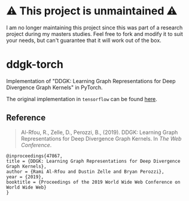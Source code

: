 # ⚠️ This project is unmaintained ⚠️

I am no longer maintaining this project since this was part of a research project during my masters studies. Feel free to fork and modify it to suit your needs, but can't guarantee that it will work out of the box.

# ddgk-torch
Implementation of "DDGK: Learning Graph Representations for Deep Divergence
Graph Kernels" in PyTorch.

The original implementation in `tensorflow` can be found [here](https://github.com/google-research/google-research/tree/master/graph_embedding/ddgk).

## Reference
> Al-Rfou, R., Zelle, D., Perozzi, B., (2019).
> DDGK: Learning Graph Representations for Deep Divergence Graph Kernels.
> In _The Web Conference_.

    @inproceedings{47867,
    title = {DDGK: Learning Graph Representations for Deep Divergence Graph Kernels},
    author = {Rami Al-Rfou and Dustin Zelle and Bryan Perozzi},
    year = {2019},
    booktitle = {Proceedings of the 2019 World Wide Web Conference on World Wide Web}
    }
